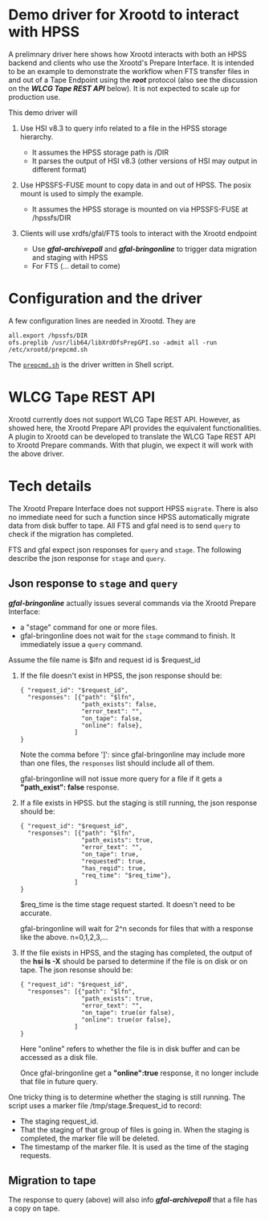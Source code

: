 # Demo driver for Xrootd to interact with HPSS

A prelimnary driver here shows how Xrootd interacts with both an HPSS backend and clients who 
use the Xrootd's Prepare Interface. It is intended to be an example to demonstrate the workflow 
when FTS transfer files in and out of a Tape Endpoint using the ***root*** protocol (also see the 
discussion on the ***WLCG Tape REST API*** below). It is not expected to scale up for production
use.

This demo driver will 

1. Use HSI v8.3 to query info related to a file in the HPSS storage hierarchy. 

    - It assumes the HPSS storage path is /DIR
    - It parses the output of HSI v8.3 (other versions of HSI may output in different format)

2. Use HPSSFS-FUSE mount to copy data in and out of HPSS. The posix mount is used to simply
the example.

    - It assumes the HPSS storage is mounted on via HPSSFS-FUSE at /hpssfs/DIR

3. Clients will use xrdfs/gfal/FTS tools to interact with the Xrootd endpoint

    - Use ***gfal-archivepoll*** and ***gfal-bringonline*** to trigger data migration and staging with HPSS
    - For FTS (... detail to come)

# Configuration and the driver

A few configuration lines are needed in Xrootd. They are

```
all.export /hpssfs/DIR
ofs.preplib /usr/lib64/libXrdOfsPrepGPI.so -admit all -run /etc/xrootd/prepcmd.sh
```

The [`prepcmd.sh`](prepcmd.sh.txt) is the driver written in Shell script. 

# WLCG Tape REST API

Xrootd currently does not support WLCG Tape REST API. However, as showed here, the Xrootd Prepare API
provides the equivalent functionalities. A plugin to Xrootd can be developed to translate the WLCG 
Tape REST API to Xrootd Prepare commands. With that plugin, we expect it will work with the above 
driver.

# Tech details

The Xrootd Prepare Interface does not support HPSS `migrate`. There is also no immediate need for such 
a function since HPSS automatically migrate data from disk buffer to tape. All FTS and gfal need is to
send `query` to check if the migration has completed.

FTS and gfal expect json responses for `query` and `stage`. The following describe the json response
for `stage` and `query`. 

## Json response to `stage` and `query`

***gfal-bringonline*** actually issues several commands via the Xrootd Prepare Interface:

- a "stage" command for one or more files.
- gfal-bringonline does not wait for the `stage` command to finish. It immediately issue a `query` command. 

Assume the file name is $lfn and request id is $request_id

<ol>
<li>
If the file doesn't exist in HPSS, the json response should be:

```
{ "request_id": "$request_id",
  "responses": [{"path": "$lfn", 
                 "path_exists": false, 
                 "error_text": "", 
                 "on_tape": false, 
                 "online": false},
               ]
}
```

Note the comma before ']': since gfal-bringonline may include more than one files, the `responses` list 
should include all of them.<p>
gfal-bringonline will not issue more query for a file if it gets a <b>"path_exist": false</b> response.
</li>
<li>
If a file exists in HPSS. but the staging is still running, the json response should be:

```
{ "request_id": "$request_id",
  "responses": [{"path": "$lfn", 
                 "path_exists": true, 
                 "error_text": "",
                 "on_tape": true, 
                 "requested": true, 
                 "has_reqid": true, 
                 "req_time": "$req_time"},
               ]
}
```

$req_time is the time stage request started. It doesn't need to be accurate.<p>
gfal-bringonline will wait for 2^n seconds for files that with a response like the above. n=0,1,2,3,...   
</li>
<li>
If the file exists in HPSS, and the staging has completed, the output of the <b>hsi ls -X</b> 
should be parsed to determine if the file is on disk or on tape. The json resonse should be:

```
{ "request_id": "$request_id",
  "responses": [{"path": "$lfn", 
                 "path_exists": true, 
                 "error_text": "",
                 "on_tape": true(or false), 
                 "online": true(or false},
               ]
}
```

Here "online" refers to whether the file is in disk buffer and can be accessed as a disk file.<p>
Once gfal-bringonline get a <b>"online":true</b> response, it no longer include that file in future query.
</li>
</ol>

One tricky thing is to determine whether the staging is still running. The script uses a marker file 
/tmp/stage.$request_id to record:

- The staging request_id.
- That the staging of that group of files is going in. When the staging is completed, the marker file 
will be deleted.
- The timestamp of the marker file. It is used as the time of the staging requests.

## Migration to tape

The response to query (above) will also info  ***gfal-archivepoll*** that a file has a copy on tape.
